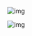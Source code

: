 ![img](https://github.com/KoJunHee/Word-Problem-Generator/WPG01.png)

![img](https://github.com/KoJunHee/Word-Problem-Generator/WPG02.png)